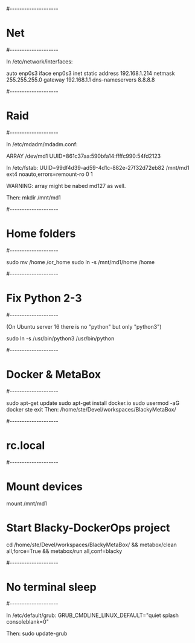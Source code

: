 

#--------------------
#  Net
#--------------------

In /etc/network/interfaces:

auto enp0s3
iface enp0s3 inet static
    address 192.168.1.214
    netmask 255.255.255.0
    gateway 192.168.1.1
    dns-nameservers 8.8.8.8


#--------------------
#  Raid
#--------------------

In /etc/mdadm/mdadm.conf:

ARRAY /dev/md1 UUID=861c37aa:590bfa14:ffffc990:54fd2123

In /etc/fstab:
UUID=99df4d39-ad59-4d1c-882e-27f32d72eb82 /mnt/md1        ext4    noauto,errors=remount-ro 0       1

WARNING: array might be nabed md127 as well. 

Then:
mkdir /mnt/md1

#--------------------
#  Home folders
#--------------------

sudo mv /home /or_home
sudo ln -s /mnt/md1/home /home

#--------------------
#  Fix Python 2-3
#--------------------

(On Ubuntu server 16 there is no "python" but only "python3")

sudo ln -s /usr/bin/python3 /usr/bin/python 

#--------------------
#  Docker & MetaBox
#--------------------

sudo apt-get update
sudo apt-get install docker.io
sudo usermod -aG docker ste
exit
Then:
/home/ste/Devel/workspaces/BlackyMetaBox/

#--------------------
#  rc.local
#--------------------

# Mount devices
mount /mnt/md1

# Start Blacky-DockerOps project
cd /home/ste/Devel/workspaces/BlackyMetaBox/ && metabox/clean all,force=True && metabox/run all,conf=blacky


#--------------------
# No terminal sleep
#--------------------

In /etc/default/grub:
GRUB_CMDLINE_LINUX_DEFAULT="quiet splash consoleblank=0"

Then:
sudo update-grub





